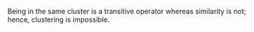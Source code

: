 Being in the same cluster is a transitive operator whereas similarity is not; hence, clustering is impossible.
